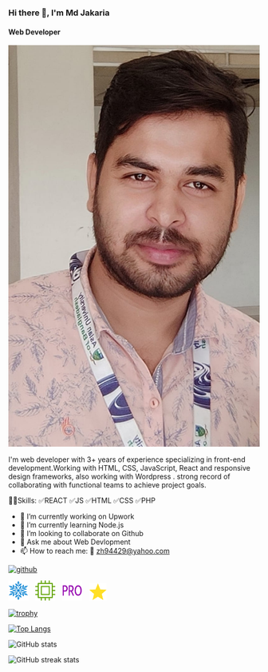 ### Hi there 👋, I'm Md Jakaria
#### Web Developer
![Web Developer image](img/myPhoto.jpg)

I'm web developer with 3+ years of experience specializing in front-end development.Working with HTML, CSS, JavaScript, React and responsive design frameworks, also working with Wordpress . strong record of collaborating with functional teams to achieve project goals.

👨‍💻Skills:   ✅REACT ✅JS  ✅HTML ✅CSS ✅PHP

- 🔭 I’m currently working on Upwork 
- 🌱 I’m currently learning Node.js 
- 👯 I’m looking to collaborate on Github 
- 💬 Ask me about Web Devlopment 
- 📫 How to reach me: 📧 zh94429@yahoo.com 


[<img src='https://cdn.jsdelivr.net/npm/simple-icons@3.0.1/icons/github.svg' alt='github' height='40'>](https://github.com/joy209422600)  

<a href='https://archiveprogram.github.com/'><img src='https://raw.githubusercontent.com/acervenky/animated-github-badges/master/assets/acbadge.gif' width='40' height='40'></a> <a href='https://docs.github.com/en/developers'><img src='https://raw.githubusercontent.com/acervenky/animated-github-badges/master/assets/devbadge.gif' width='40' height='40'></a> <a href='https://github.com/pricing'><img src='https://raw.githubusercontent.com/acervenky/animated-github-badges/master/assets/pro.gif' width='40' height='40'></a> <a href='https://stars.github.com/'><img src='https://raw.githubusercontent.com/acervenky/animated-github-badges/master/assets/starbadge.gif' width='35' height='35'></a> 

[![trophy](https://github-profile-trophy.vercel.app/?username=joy209422600)](https://github.com/ryo-ma/github-profile-trophy)

[![Top Langs](https://github-readme-stats.vercel.app/api/top-langs/?username=joy209422600)](https://github.com/anuraghazra/github-readme-stats)

![GitHub stats](https://github-readme-stats.vercel.app/api?username=joy209422600&show_icons=true)  

![GitHub streak stats](https://streak-stats.demolab.com/?user=joy209422600)  

